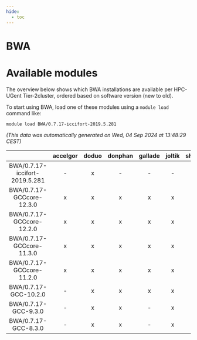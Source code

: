 ```yaml
---
hide:
  - toc
---
```


BWA
===

# Available modules


The overview below shows which BWA installations are available per HPC-UGent Tier-2cluster, ordered based on software version (new to old).

To start using BWA, load one of these modules using a `module load` command like:

```shell
module load BWA/0.7.17-iccifort-2019.5.281
```

*(This data was automatically generated on Wed, 04 Sep 2024 at 13:48:29 CEST)*  

| |accelgor|doduo|donphan|gallade|joltik|shinx|skitty|
| :---: | :---: | :---: | :---: | :---: | :---: | :---: | :---: |
|BWA/0.7.17-iccifort-2019.5.281|-|x|-|-|-|-|-|
|BWA/0.7.17-GCCcore-12.3.0|x|x|x|x|x|x|x|
|BWA/0.7.17-GCCcore-12.2.0|x|x|x|x|x|-|x|
|BWA/0.7.17-GCCcore-11.3.0|x|x|x|x|x|x|x|
|BWA/0.7.17-GCCcore-11.2.0|x|x|x|x|x|-|x|
|BWA/0.7.17-GCC-10.2.0|-|x|x|x|x|-|x|
|BWA/0.7.17-GCC-9.3.0|-|x|x|-|x|-|x|
|BWA/0.7.17-GCC-8.3.0|-|x|x|-|x|-|x|
